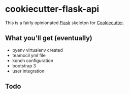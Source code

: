 # cookiecutter-flask-api

This is a fairly opinionated [Flask](http://flask.pocoo.org) skeleton for
[Cookiecutter](https://github.com/audreyr/cookiecutter).

## What you'll get (eventually)

  * pyenv virtualenv created
  * teamocil yml file
  * konch configuration
  * bootstrap 3
  * user integration

## Todo

